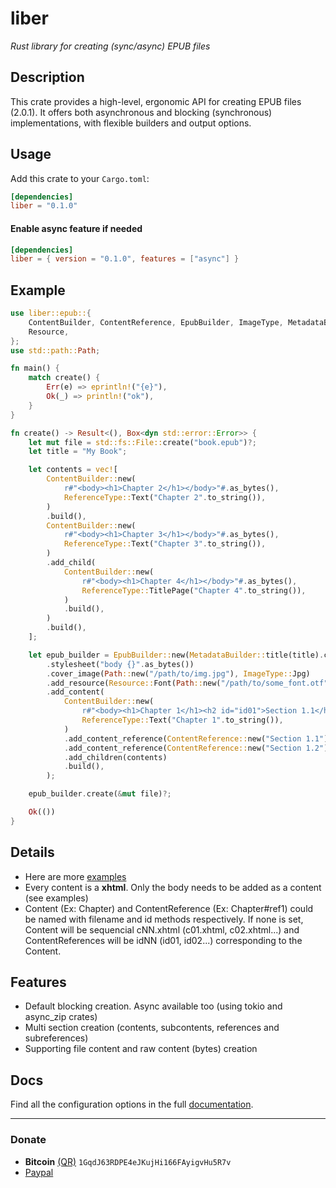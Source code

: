 # liber
*Rust library for creating (sync/async) EPUB files*

## Description
This crate provides a high-level, ergonomic API for creating EPUB files (2.0.1). 
It offers both asynchronous and blocking (synchronous) implementations, with flexible builders and output options. 

## Usage
Add this crate to your `Cargo.toml`:

```toml
[dependencies]
liber = "0.1.0"
```

#### Enable async feature if needed

```toml
[dependencies]
liber = { version = "0.1.0", features = ["async"] }
```

## Example

```rust
use liber::epub::{
    ContentBuilder, ContentReference, EpubBuilder, ImageType, MetadataBuilder, ReferenceType,
    Resource,
};
use std::path::Path;

fn main() {
    match create() {
        Err(e) => eprintln!("{e}"),
        Ok(_) => println!("ok"),
    }
}

fn create() -> Result<(), Box<dyn std::error::Error>> {
    let mut file = std::fs::File::create("book.epub")?;
    let title = "My Book";

    let contents = vec![
        ContentBuilder::new(
            r#"<body><h1>Chapter 2</h1></body>"#.as_bytes(),
            ReferenceType::Text("Chapter 2".to_string()),
        )
        .build(),
        ContentBuilder::new(
            r#"<body><h1>Chapter 3</h1></body>"#.as_bytes(),
            ReferenceType::Text("Chapter 3".to_string()),
        )
        .add_child(
            ContentBuilder::new(
                r#"<body><h1>Chapter 4</h1></body>"#.as_bytes(),
                ReferenceType::TitlePage("Chapter 4".to_string()),
            )
            .build(),
        )
        .build(),
    ];

    let epub_builder = EpubBuilder::new(MetadataBuilder::title(title).creator("author").build())
        .stylesheet("body {}".as_bytes())
        .cover_image(Path::new("/path/to/img.jpg"), ImageType::Jpg)
        .add_resource(Resource::Font(Path::new("/path/to/some_font.otf")))
        .add_content(
            ContentBuilder::new(
                r#"<body><h1>Chapter 1</h1><h2 id="id01">Section 1.1</h2><h2 id="id02">Section 1.1.1</h2><h2 id="id03">Section 1.2</h2></body>"#.as_bytes(),
                ReferenceType::Text("Chapter 1".to_string()),
            )
            .add_content_reference(ContentReference::new("Section 1.1").add_child(ContentReference::new("Section 1.1.1")))
            .add_content_reference(ContentReference::new("Section 1.2"))
            .add_children(contents)
            .build(),
        );

    epub_builder.create(&mut file)?;

    Ok(())
}
```

## Details
- Here are more [examples](https://github.com/javiorfo/liber/tree/master/examples)
- Every content is a **xhtml**. Only the body needs to be added as a content (see examples)
- Content (Ex: Chapter) and ContentReference (Ex: Chapter#ref1) could be named with filename and id methods respectively. If none is set, Content will be sequencial cNN.xhtml (c01.xhtml, c02.xhtml...) and ContentReferences will be idNN (id01, id02...) corresponding to the Content.

## Features
- Default blocking creation. Async available too (using tokio and async_zip crates)
- Multi section creation (contents, subcontents, references and subreferences)
- Supporting file content and raw content (bytes) creation

## Docs
Find all the configuration options in the full [documentation](https://docs.rs/liber/0.1.0/liber/).

---

### Donate
- **Bitcoin** [(QR)](https://raw.githubusercontent.com/javiorfo/img/master/crypto/bitcoin.png)  `1GqdJ63RDPE4eJKujHi166FAyigvHu5R7v`
- [Paypal](https://www.paypal.com/donate/?hosted_button_id=FA7SGLSCT2H8G)
